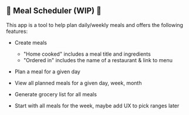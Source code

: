 ##  :construction: Meal Scheduler (WIP)  :construction:

This app is a tool to help plan daily/weekly meals and offers the following features:

- Create meals

  - "Home cooked" includes a meal title and ingredients
  - "Ordered in" includes the name of a restaurant & link to menu

- Plan a meal for a given day
- View all planned meals for a given day, week, month

- Generate grocery list for all meals
- Start with all meals for the week, maybe add UX to pick ranges later
